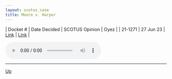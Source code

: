 ```yaml
---
layout: scotus_case
title: Moore v. Harper
---
```


| Docket # | Date Decided | SCOTUS Opinion | Oyez |
| 21-1271 | 27 Jun 23 | [Link](https://www.supremecourt.gov/opinions/22pdf/600us1r50_h3ci.pdf) | [Link](https://www.oyez.org/cases/2022/21-1271) |

<audio controls>
   <source src='./resources/21-1271.mp3' type='audio/mpeg'>
</audio>

<object data='./resources/21-1271.pdf' type='application/pdf'></object>

---

[Up](./README.md)